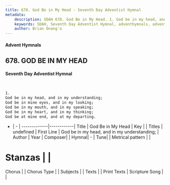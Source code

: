 ```yaml
---
title: 678. God Be in My Head - Seventh Day Adventist Hymnal
metadata:
    description: SDAH 678. God Be in My Head. 1. God be in my head, and in my understanding; God be in mine eyes, and in my looking; God be in my mouth, and in my speaking; God be in my heart, and in my thinking; God be at mine end, and at my departing.
    keywords: SDAH, Seventh Day Adventist Hymnal, adventhymnals, advent hymnals, God Be in My Head, God be in my head, and in my understanding; 
    author: Brian Onang'o
---
```


#### Advent Hymnals
## 678. GOD BE IN MY HEAD
#### Seventh Day Adventist Hymnal

```txt


1.
God be in my head, and in my understanding;
God be in mine eyes, and in my looking;
God be in my mouth, and in my speaking;
God be in my heart, and in my thinking;
God be at mine end, and at my departing.


```

- |   -  |
-------------|------------|
Title | God Be in My Head |
Key |  |
Titles | undefined |
First Line | God be in my head, and in my understanding; |
Author | 
Year | 
Composer|  |
Hymnal|  - |
Tune|  |
Metrical pattern | |
# Stanzas |  |
Chorus |  |
Chorus Type |  |
Subjects |  |
Texts |  |
Print Texts | 
Scripture Song |  |
  
